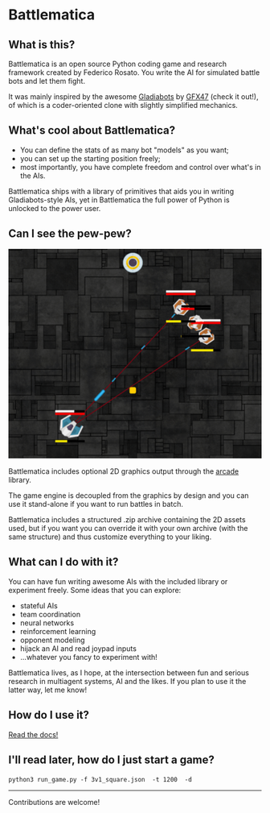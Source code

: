 # Battlematica

## What is this?

Battlematica is an open source Python coding game and research framework created by Federico Rosato. 
You write the AI for simulated battle bots and let them fight.

It was mainly inspired by the awesome [Gladiabots](https://gladiabots.com/)
 by [GFX47](https://github.com/GFX47) (check it out!), of which is a coder-oriented clone with slightly simplified mechanics.

## What's cool about Battlematica?
 
- You can define the stats of as many bot "models" as you want;
- you can set up the starting position freely;
- most importantly, you have complete freedom and control over what's in the AIs.

Battlematica ships with a library of primitives that aids you in writing Gladiabots-style AIs, yet in Battlematica the full power of Python is unlocked to the power user.


## Can I see the pew-pew?

![alt text](https://github.com/f-rosato/battlematica/blob/master/screenshot.PNG)

Battlematica includes optional 2D graphics output through the [arcade](https://arcade.academy/) library.
 
The game engine is decoupled from the graphics by design and you can use it stand-alone if you want to run battles in batch.

Battlematica includes a structured .zip archive containing the 2D assets used, but if you want you can override it with your own archive (with the same structure) and thus customize everything to your liking.


## What can I do with it?

You can have fun writing awesome AIs with the included library or experiment freely.
Some ideas that you can explore:

- stateful AIs
- team coordination
- neural networks
- reinforcement learning
- opponent modeling
- hijack an AI and read joypad inputs
- ...whatever you fancy to experiment with!

Battlematica lives, as I hope, at the intersection between fun and serious research in multiagent systems, AI and the likes. If you plan to use it the latter way, let me know!

## How do I use it?

[Read the docs!](https://battlematica.readthedocs.io/en/latest/)

## I'll read later, how do I just start a game?

`python3 run_game.py -f 3v1_square.json  -t 1200  -d`

---
Contributions are welcome!
